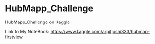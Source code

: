 # HubMapp_Challenge
HubMapp_Challenge on Kaggle

Link to My NoteBook: https://www.kaggle.com/arpitjoshi333/hubmap-firstview
